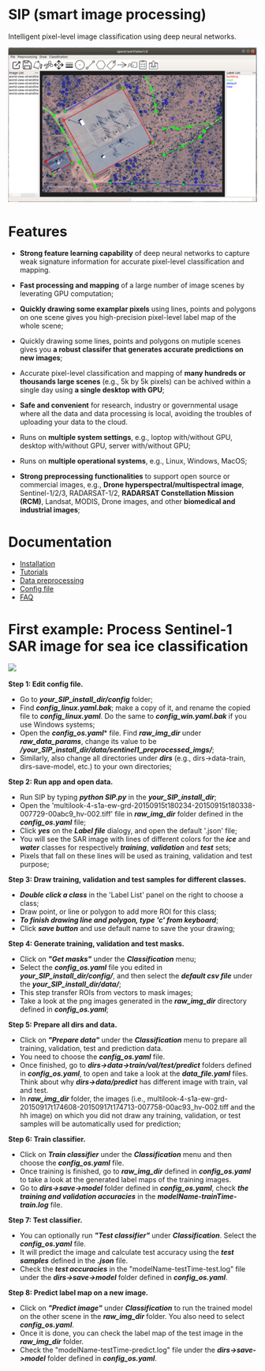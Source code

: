 
# SIP (smart image processing) 

Intelligent pixel-level image classification using deep neural networks.

![](./pics/vhr.png)

# Features

* **Strong feature learning capability** of deep neural networks to capture weak signature information for accurate pixel-level classification and mapping.

* **Fast processing and mapping** of a large number of image scenes by leverating GPU computation;

* **Quickly drawing some examplar pixels** using lines, points and polygons on one scene gives you high-precision pixel-level label map of the whole scene;

* Quickly drawing some lines, points and polygons on mutiple scenes gives you **a robust classifer that generates accurate predictions on new images**; 

* Accurate pixel-level classification and mapping of **many hundreds or thousands large scenes** (e.g., 5k by 5k pixels) can be achived within a single day using **a single desktop with GPU**;

* **Safe and convenient** for research, industry or governmental usage where all the data and data processing is local, avoiding the troubles of uploading your data to the cloud.

* Runs on **multiple system settings**, e.g., loptop with/without GPU, desktop with/without GPU, server with/without GPU; 

* Runs on **multiple operational systems**, e.g., Linux, Windows, MacOS; 

* **Strong preprocessing functionalities** to support open source or commercial images, e.g., **Drone hyperspectral/multispectral image**, Sentinel-1/2/3, RADARSAT-1/2, **RADARSAT Constellation Mission (RCM)**, Landsat, MODIS, Drone images, and other **biomedical and industrial images**;

# Documentation
* [Installation](docs/installation.md)
* [Tutorials](docs/tutorial.md)
* [Data preprocessing](docs/data_preprocessing.md)
* [Config file](docs/config_file.md)
* [FAQ](docs/qa.md)
<!---* [Getting started](docs/get-started.md)--->
<!---* [Introduction](intro.md)--->
<!---* [Parameters](parameters.md)--->
<!---* [How To](how-to.md)--->
<!---* [FAQ](faq.md)--->
<!---* [Related Websites](related-website.md)--->
# First example: Process Sentinel-1 SAR image for sea ice classification

![](./pics/classify.gif)

**Step 1: Edit config file.** 
- Go to ***your_SIP_install_dir/config*** folder;
- Find ***config_linux.yaml.bak***; make a copy of it, and rename the copied file to ***config_linux.yaml***. Do the same to ***config_win.yaml.bak*** if you use Windows systems;
- Open the ***config_os.yaml**** file. Find ***raw_img_dir*** under ***raw_data_params***, change its value to be ***/your_SIP_install_dir/data/sentinel1_preprocessed_imgs/***; 
- Similarly, also change all directories under ***dirs*** (e.g., dirs->data-train, dirs-save-model, etc.) to your own directories;

**Step 2: Run app and open data.** 
- Run SIP by typing ***python SIP.py*** in the ***your_SIP_install_dir***;
- Open the 'multilook-4-s1a-ew-grd-20150915t180234-20150915t180338-007729-00abc9_hv-002.tiff' file in ***raw_img_dir*** folder defined in the ***config_os.yaml*** file;
- Click ***yes*** on the ***Label file*** dialogy, and open the default '.json' file;
- You will see the SAR image with lines of different colors for the ***ice*** and ***water*** classes for respectively ***training***, ***validation*** and ***test*** sets; 
- Pixels that fall on these lines will be used as training, validation and test purpose;

**Step 3: Draw training, validation and test samples for different classes.**  
- ***Double click a class*** in the 'Label List' panel on the right to choose a class; 
- Draw point, or line or polygon to add more ROI for this class;
- ***To finish drawing line and polygon, type 'c' from keyboard***;
- Click ***save button*** and use default name to save the your drawing;

**Step 4: Generate training, validation and test masks.** 
- Click on ***"Get masks"*** under the ***Classification*** menu;
- Select the ***config_os.yaml*** file you edited in ***your_SIP_install_dir/config/***, and then select the ***default csv file*** under the ***your_SIP_install_dir/data/***;
- This step transfer ROIs from vectors to mask images;
- Take a look at the png images generated in the ***raw_img_dir*** directory defined in ***config_os.yaml***;

**Step 5: Prepare all dirs and data.** 
- Click on ***"Prepare data"*** under the ***Classification*** menu to prepare all training, validation, test and prediction data. 
- You need to choose the ***config_os.yaml*** file. 
- Once finished, go to ***dirs->data->train/val/test/predict*** folders defined in ***config_os.yaml***, to open and take a look at the ***data_file.yaml*** files. Think about why ***dirs->data/predict*** has different image with train, val and test.   
- In ***raw_img_dir*** folder, the images (i.e., multilook-4-s1a-ew-grd-20150917t174608-20150917t174713-007758-00ac93_hv-002.tiff and the hh image) on which you did not draw any training, validation, or test samples will be automatically used for prediction;

**Step 6: Train classifier.** 
- Click on ***Train classifier*** under the ***Classification*** menu and then choose the ***config_os.yaml*** file. 
- Once training is finished, go to ***raw_img_dir*** defined in ***config_os.yaml***  to take a look at the generated label maps of the training images. 
- Go to ***dirs->save->model*** folder defined in ***config_os.yaml***, check ***the training and validation accuracies*** in the ***modelName-trainTime-train.log*** file.

**Step 7: Test classifier.** 
- You can optionally run ***"Test classifier"*** under ***Classification***. Select the ***config_os.yaml*** file. 
- It will predict the image and calculate test accuracy using the ***test samples*** defined in the ***.json*** file. 
- Check the ***test accuracies*** in the "modelName-testTime-test.log" file under the ***dirs->save->model*** folder defined in ***config_os.yaml***.  

**Step 8: Predict label map on a new image.** 
- Click on ***"Predict image"*** under ***Classification*** to run the trained model on the other scene in the ***raw_img_dir*** folder. You also need to select ***config_os.yaml***. 
- Once it is done, you can check the label map of the test image in the ***raw_img_dir*** folder.
- Check the "modelName-testTime-predict.log" file under the ***dirs->save->model*** folder defined in ***config_os.yaml***. 

